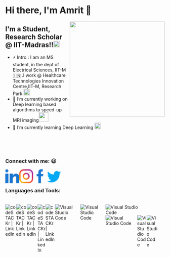 # Hi there, I'm Amrit  👋

<img src="https://user-images.githubusercontent.com/45626998/124499381-855d6980-dddb-11eb-9ac2-246630748442.gif" width="300" height="300" align ="right" />

## I'm a Student, Research Scholar @ IIT-Madras!!<img src="https://icons.iconarchive.com/icons/google/noto-emoji-people-profession/1024/10206-man-student-icon.png" width="20" height="20" />

- ⚡ Intro : I am an MS student, in the dept of Electrical Sciences, IIT-M :india: .I work @ Healthcare Technologies Innovation Centre,IIT-M, Research Park.<img src="https://upload.wikimedia.org/wikipedia/te/thumb/6/69/IIT_Madras_Logo.svg/1200px-IIT_Madras_Logo.svg.png" width="20" height="20" /> 
- 🔭 I’m currently working on Deep learning based algorithms to speed-up MRI imaging<img src="https://cdn.iconscout.com/icon/premium/png-512-thumb/mri-13-1127700.png" width="30" height="30" />
- 🌱 I’m currently learning Deep Learning <img src="https://cdn.iconscout.com/icon/premium/png-256-thumb/deep-learning-1524275-1290822.png" width="20" height="20" />
<!-- - 👯 I’m looking to collaborate on medical i -->
<!-- - 🤔 I’m looking for help with ... -->
<!-- - 💬 Ask me about ... -->
<!-- - 📫 How to reach me: ... -->
<!-- - 😄 Pronouns: ... -->
<!-- - ⚡ Fun fact: ... -->
 

<!-- ![giphy](https://user-images.githubusercontent.com/45626998/124499381-855d6980-dddb-11eb-9ac2-246630748442.gif) -->
<!-- <img src="https://user-images.githubusercontent.com/45626998/124499381-855d6980-dddb-11eb-9ac2-246630748442.gif" width="400" height="400" align ="right" /> -->



<!-- ### Spotify Playing 🎧

[<img src="https://now-playing-codestackr.vercel.app/api/spotify-playing" alt="codeSTACKr Spotify Playing" width="350" />](https://open.spotify.com/user/sortttlhfcsn7wspcv1u956gk) -->

<br>
<br>
<br>

### Connect with me: :smiley:
[<img align="left" alt="codeSTACKr | LinkedIn" width="44px" src="images/linkedin.svg" />][linkedin]
[<img align="left" alt="codeSTACKr | LinkedIn" width="44px" src="images/instagram.svg" />][instagram]
[<img align="left" alt="codeSTACKr | LinkedIn" width="44px" src="images/facebook.svg" />][facebook]
[<img align="left" alt="codeSTACKr | LinkedIn" width="44px" src="images/twitter.svg" />][twitter]




<br />
<br />

### Languages and Tools:
<br />

<img align="left" alt="codeSTACKr | LinkedIn" width="34px" src="https://cdn.jsdelivr.net/gh/devicons/devicon/icons/vscode/vscode-original.svg" />

<img align="left" alt="codeSTACKr | LinkedIn" width="34px" src="https://cdn.jsdelivr.net/gh/devicons/devicon/icons/jupyter/jupyter-original.svg" />

<img align="left" alt="codeSTACKr | LinkedIn" width="34px" src="https://cdn.jsdelivr.net/gh/devicons/devicon/icons/python/python-original.svg" />

<img align="left" alt="codeSTACKr | LinkedIn" width="25px" src="https://upload.wikimedia.org/wikipedia/commons/1/10/PyTorch_logo_icon.svg" />

<img align="left" alt="codeSTACKr | LinkedIn" width="30px" src="https://cdn.jsdelivr.net/gh/devicons/devicon/icons/matlab/matlab-original.svg" />

<img align="left" alt="Visual Studio Code" width="80x" src="https://upload.wikimedia.org/wikipedia/commons/1/1a/NumPy_logo.svg" />

<img align="left" alt="Visual Studio Code" width="80x" src="https://nlaongtup.github.io/post/scipy-lammps/featured.png" />

<img align="left" alt="Visual Studio Code" width="130x" src="https://matplotlib.org/_static/logo2_compressed.svg" />

<img align="left" alt="Visual Studio Code" width="100x" src="https://upload.wikimedia.org/wikipedia/commons/thumb/e/ed/Pandas_logo.svg/2560px-Pandas_logo.svg.png" />

<img align="left" alt="Visual Studio Code" width="30x" src="https://upload.wikimedia.org/wikipedia/commons/1/18/ISO_C%2B%2B_Logo.svg" />

<img align="left" alt="Visual Studio Code" width="34x" src="https://cdn.jsdelivr.net/gh/devicons/devicon/icons/github/github-original.svg" />




</details>


[linkedin]: https://www.linkedin.com/in/amritkumarjethi/
[instagram]: https://www.instagram.com/am_ra8/
[facebook]: https://www.facebook.com/amrit.kumar.1044186/
[twitter]: https://twitter.com/amritkumar9595